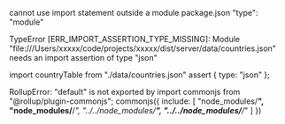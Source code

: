 cannot use import statement outside a module
package.json
"type": "module"

TypeError [ERR_IMPORT_ASSERTION_TYPE_MISSING]:
  Module "file:///Users/xxxxx/code/projects/xxxxx/dist/server/data/countries.json" 
  needs an import assertion of type "json"

  import countryTable from "./data/countries.json" assert { type: "json" };

  RollupError: "default" is not exported by
  import commonjs from "@rollup/plugin-commonjs";
  commonjs({
      include: [
        "node_modules/**",
        "node_modules/**/*",
        "../../node_modules/**",
        "../../node_modules/**/*"
      ]
    })